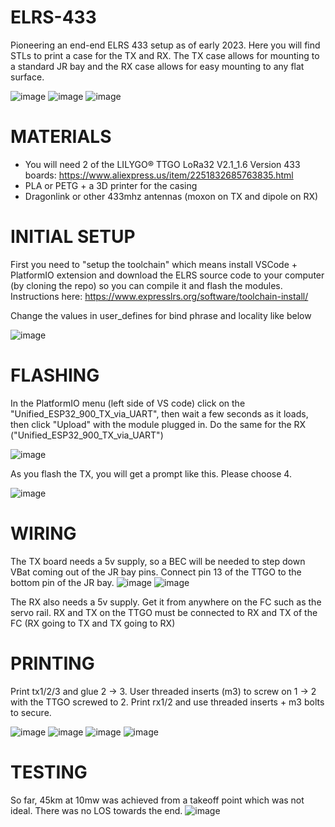 # ELRS-433
Pioneering an end-end ELRS 433 setup as of early 2023. Here you will find STLs to print a case for the TX and RX. The TX case allows for mounting to a standard JR bay and the RX case allows for easy mounting to any flat surface.

![image](https://user-images.githubusercontent.com/1324144/235009558-79952516-3b14-47f2-b9f9-011f956f0802.png)
![image](https://user-images.githubusercontent.com/1324144/235009440-e0f3cc6b-6ad9-4de3-b4aa-b2fab7c1f22f.png)
![image](https://user-images.githubusercontent.com/1324144/235009537-a800d56e-89f2-4df9-a196-2cfdcba78d30.png)

# MATERIALS
- You will need 2 of the LILYGO® TTGO LoRa32 V2.1_1.6 Version 433 boards: https://www.aliexpress.us/item/2251832685763835.html
- PLA or PETG + a 3D printer for the casing
- Dragonlink or other 433mhz antennas (moxon on TX and dipole on RX)

# INITIAL SETUP
First you need to "setup the toolchain" which means install VSCode + PlatformIO extension and download the ELRS source code to your computer (by cloning the repo) so you can compile it and flash the modules. Instructions here: https://www.expresslrs.org/software/toolchain-install/

Change the values in user_defines for bind phrase and locality like below

![image](https://user-images.githubusercontent.com/1324144/235010505-0ef366d9-d8af-443b-ba6a-2cdf8ad0a7cc.png)

# FLASHING
In the PlatformIO menu (left side of VS code) click on the "Unified_ESP32_900_TX_via_UART", then wait a few seconds as it loads, then click "Upload" with the module plugged in. Do the same for the RX ("Unified_ESP32_900_TX_via_UART")

![image](https://user-images.githubusercontent.com/1324144/231937139-5e73e033-5cf1-488c-b9d1-206ac9429ce8.png)

As you flash the TX, you will get a prompt like this. Please choose 4.

![image](https://user-images.githubusercontent.com/1324144/235009215-3ea17c77-f1fc-4ed1-8400-7234bbca62b6.png)

# WIRING
The TX board needs a 5v supply, so a BEC will be needed to step down VBat coming out of the JR bay pins. Connect pin 13 of the TTGO to the bottom pin of the JR bay.
![image](https://user-images.githubusercontent.com/1324144/235010749-d7dbcea0-d19f-4793-8351-5112d85d16ec.png)
![image](https://user-images.githubusercontent.com/1324144/235010916-2626b5ed-dd53-4765-8f19-79d09643d214.png)

The RX also needs a 5v supply. Get it from anywhere on the FC such as the servo rail. RX and TX on the TTGO must be connected to RX and TX of the FC (RX going to TX and TX going to RX)


# PRINTING
Print tx1/2/3 and glue 2 -> 3. User threaded inserts (m3) to screw on 1 -> 2 with the TTGO screwed to 2.
Print rx1/2 and use threaded inserts + m3 bolts to secure.

![image](https://user-images.githubusercontent.com/1324144/235009618-a2c45e54-861e-47f1-8bfe-cbe38fe6d290.png)
![image](https://user-images.githubusercontent.com/1324144/235009630-33849ab2-aecf-466a-a638-a8ffd6c59b3b.png)
![image](https://user-images.githubusercontent.com/1324144/235009672-126ab23e-eb7e-4eae-91cd-2ddf52bc0f2b.png)
![image](https://user-images.githubusercontent.com/1324144/235009690-777a73d9-c1b0-4a22-b1ba-680090407bb5.png)


# TESTING
So far, 45km at 10mw was achieved from a takeoff point which was not ideal. There was no LOS towards the end.
![image](https://user-images.githubusercontent.com/1324144/235009741-40a1a1b1-8efb-4ae1-88ae-fcb74584971a.png)
